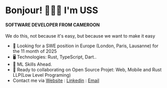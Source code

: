 Bonjour! 👦🏾🤝 I'm USS
=======================================================================================================================================

#### SOFTWARE DEVELOPER FROM CAMEROON
We do this, not because it's easy, but because we want to make it easy

* 👀 Looking for a SWE position in Europe (London, Paris, Lausanne) for the 11 month of 2025
* 🖥️ Technologies: Rust, TypeScript, Dart..
* 🌱 ML Skills Ahead.
* 🤝 Ready to collaborating on Open Source Projet: Web, Mobile and Rust LLP(Low Level Programing)
* Contact me via [Website](https://uss-franckmekoulou.web.app/) : [Linkedin](https://www.linkedin.com/in/franck-mekoulou/) : [Email](mailto:franckmekoulou.dev@hotmail.com)
